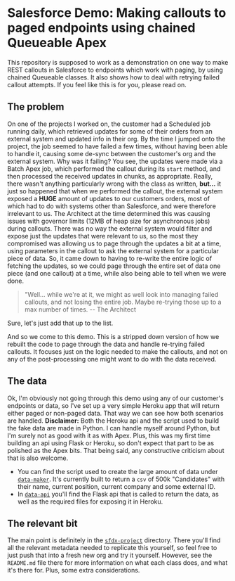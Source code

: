 # Salesforce Demo: Making callouts to paged endpoints using chained Queueable Apex

This repository is supposed to work as a demonstration on one way to make REST callouts in Salesforce to endpoints which work with paging, by using chained Queueable classes. It also shows how to deal with retrying failed callout attempts. If you feel like this is for you, please read on.

## The problem

On one of the projects I worked on, the customer had a Scheduled job running daily, which retrieved updates for some of their orders from an external system and updated info in their org. By the time I jumped onto the project, the job seemed to have failed a few times, without having been able to handle it, causing some de-sync between the customer's org and the external system. 
Why was it failing? You see, the updates were made via a Batch Apex job, which performed the callout during its `start` method, and then processed the received updates in chunks, as appropriate. Really, there wasn't anything particularly wrong with the class as written, **but...** it just so happened that when we performed the callout, the external system exposed a **HUGE** amount of updates to our customers orders, most of which had to do with systems other than Salesforce, and were therefore irrelevant to us. The Architect at the time determined this was causing issues with governor limits (12MB of heap size for asynchronous jobs) during callouts. There was no way the external system would filter and expose just the updates that were relevant to us, so the most they compromised was allowing us to page through the updates a bit at a time, using parameters in the callout to ask the external system for a particular piece of data.
So, it came down to having to re-write the entire logic of fetching the updates, so we could page through the entire set of data one piece (and one callout) at a time, while also being able to tell when we were done.
> "Well... while we're at it, we might as well look into managing failed callouts, and not losing the entire job. Maybe re-trying those up to a max number of times. -- The Architect

Sure, let's just add that up to the list.

And so we come to this demo. This is a stripped down version of how we rebuilt the code to page through the data and handle re-trying failed callouts. It focuses just on the logic needed to make the callouts, and not on any of the post-processing one might want to do with the data received.

## The data

Ok, I'm obviously not going through this demo using any of our customer's endpoints or data, so I've set up a very simple Heroku app that will return either paged or non-paged data. That way we can see how both scenarios are handled. **Disclaimer:** Both the Heroku api and the script used to build the fake data are made in Python. I can handle myself around Python, but I'm surely not as good with it as with Apex. Plus, this was my first time building an api using Flask or Heroku, so don't expect that part to be as polished as the Apex bits. That being said, any constructive criticism about that is also welcome.
- You can find the script used to create the large amount of data under [`data-maker`](https://github.com/FedeAbella/salesforce-paged-callouts-demo/tree/master/data-maker). It's currently built to return a `csv` of 500k "Candidates" with their name, current position, current company and some external ID.
- In [`data-api`](https://github.com/FedeAbella/salesforce-paged-callouts-demo/tree/master/data-api) you'll find the Flask api that is called to return the data, as well as the required files for exposing it in Heroku.

## The relevant bit

The main point is definitely in the [`sfdx-project`](https://github.com/FedeAbella/salesforce-paged-callouts-demo/tree/master/sfdx-project) directory. There you'll find all the relevant metadata needed to replicate this yourself, so feel free to just push that into a fresh new org and try it yourself. However, see the `README.md` file there for more information on what each class does, and what it's there for. Plus, some extra considerations. 
